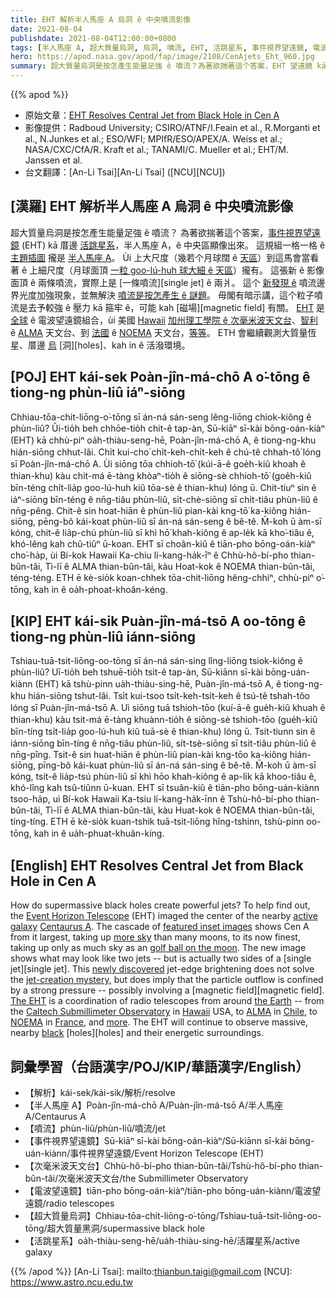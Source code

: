 ```yaml
---
title: EHT 解析半人馬座 A 烏洞 ê 中央噴流影像
date: 2021-08-04
publishdate: 2021-08-04T12:00:00+0800
tags: [半人馬座 A, 超大質量烏洞, 烏洞, 噴流, EHT, 活跳星系, 事件視界望遠鏡, 電波望遠鏡, 大質量恆星, ALMA, NOEMA]
hero: https://apod.nasa.gov/apod/fap/image/2108/CenAjets_Eht_960.jpg
summary: 超大質量烏洞是按怎產生能量足強 ê 噴流？為著欲揣著這个答案，EHT 望遠鏡 kā 厝邊活跳星系，半人馬座 A，ê 中央區顯像出來。
---
```


{{% apod %}}

- 原始文章：[EHT Resolves Central Jet from Black Hole in Cen A](https://apod.nasa.gov/apod/ap210804.html)
- 影像提供：Radboud University; CSIRO/ATNF/I.Feain et al., R.Morganti et al., N.Junkes et al.; ESO/WFI; MPIfR/ESO/APEX/A. Weiss et al.; NASA/CXC/CfA/R. Kraft et al.; TANAMI/C. Mueller et al.; EHT/M. Janssen et al.
- 台文翻譯：[An-Li Tsai][An-Li Tsai] ([NCU][NCU])

## [漢羅] EHT 解析半人馬座 A 烏洞 ê 中央噴流影像
超大質量烏洞是按怎產生能量足強 ê 噴流？
為著欲揣著這个答案，[事件視界望遠鏡][Event Horizon Telescope] (EHT) kā 厝邊 [活跳星系][active galaxy]，半人馬座 A，ê 中央區顯像出來。
這規組一格一格 ê [主題插圖][featured inset images] 攏是 [半人馬座 A][Centaurus A]。
Ùi 上大尺度（幾若个月球闊 ê [天區][more sky]）到這馬會當看著 ê 上細尺度（月球面頂 [一粒 goo-lú-huh 球大細 ê 天區][golf ball on the moon]）攏有。
這張新 ê 影像面頂 ê 兩條噴流，實際上是 [一條噴流][single jet] ê 兩爿。
這个 [新發現 ê][newly discovered] 噴流邊界光度加強現象，並無解決 [噴流是按怎產生 ê 謎題][jet-creation mystery]。
毋閣有暗示講，這个粒子噴流是去予較強 ê 壓力 kā 箍牢 ê，可能 kah [磁場][magnetic field] 有關。
[EHT][The EHT] 是 [全球][the Earth] ê 電波望遠鏡組合，ùi 美國 [Hawaii][Hawaii] [加州理工學院 ê 次毫米波天文台][Caltech Submillimeter Observatory]、[智利][Chile] ê [ALMA][ALMA] 天文台、到 [法國][France] ê [NOEMA][NOEMA] 天文台，[等等][more]。
ETH 會繼續觀測大質量恆星、厝邊 [烏][black] [洞][holes]、kah in ê 活潑環境。

## [POJ] EHT kái-sek Poàn-jîn-má-chō A o͘-tōng ê tiong-ng phùn-liû iáⁿ-siōng
Chhiau-tōa-chit-liōng-o͘-tōng sī án-ná sán-seng lêng-liōng chiok-kiông ê phùn-liû?
Ūi-tio̍h beh chhōe-tio̍h chit-ê tap-àn, Sū-kiāⁿ sī-kài bōng-oán-kiàⁿ (EHT) kā chhù-piⁿ oa̍h-thiàu-seng-hē, Poàn-jîn-má-chō A, ê tiong-ng-khu hián-siōng chhut-lâi.
Chi̍t kui-cho͘ chi̍t-keh-chi̍t-keh ê chú-tê chhah-tô͘ lóng sī Poàn-jîn-má-chō A.
Ùi siōng tōa chhioh-tō͘ (kúi-ā-ê goe̍h-kiû khoah ê thian-khu) kàu chit-má ē-tàng khòaⁿ-tio̍h ê siōng-sè chhioh-tō͘ (goe̍h-kiû bīn-téng chi̍t-lia̍p goo-lú-huh kiû tōa-sè ê thian-khu) lóng ū.
Chit-tiuⁿ sin ê iáⁿ-siōng bīn-téng ê nn̄g-tiâu phùn-liû, si̍t-chè-siōng sī chi̍t-tiâu phùn-liû ê nn̄g-pêng.
Chit-ê sin hoat-hiān ê phùn-liû pian-kài kng-tō͘ ka-kiông hián-siōng, pēng-bô kái-koat phùn-liû sī án-ná sán-seng ê bê-tê.
M̄-koh ū àm-sī kóng, chit-ê lia̍p-chú phùn-liû sī khì hō͘ khah-kiông ê ap-le̍k kā kho͘-tiâu ê, khó-lêng kah chû-tiûⁿ ū-koan.
EHT sī choân-kiû ê tiān-pho bōng-oán-kiàⁿ cho͘-ha̍p, ùi Bí-kok Hawaii Ka-chiu lí-kang-ha̍k-īⁿ ê Chhù-hô-bí-pho thian-bûn-tâi, Tì-lī ê ALMA thian-bûn-tâi, kàu Hoat-kok ê NOEMA thian-bûn-tâi, téng-téng.
ETH ē kè-sio̍k koan-chhek tōa-chit-liōng hêng-chhiⁿ, chhù-piⁿ o͘-tōng, kah in ê oa̍h-phoat-khoân-kéng.


## [KIP] EHT kái-sik Puàn-jîn-má-tsō A oo-tōng ê tiong-ng phùn-liû iánn-siōng
Tshiau-tuā-tsit-liōng-oo-tōng sī án-ná sán-sing lîng-liōng tsiok-kiông ê phùn-liû?
Uī-tio̍h beh tshuē-tio̍h tsit-ê tap-àn, Sū-kiānn sī-kài bōng-uán-kiànn (EHT) kā tshù-pinn ua̍h-thiàu-sing-hē, Puàn-jîn-má-tsō A, ê tiong-ng-khu hián-siōng tshut-lâi.
Tsi̍t kui-tsoo tsi̍t-keh-tsi̍t-keh ê tsú-tê tshah-tôo lóng sī Puàn-jîn-má-tsō A.
Uì siōng tuā tshioh-tōo (kuí-ā-ê gue̍h-kiû khuah ê thian-khu) kàu tsit-má ē-tàng khuànn-tio̍h ê siōng-sè tshioh-tōo (gue̍h-kiû bīn-tíng tsi̍t-lia̍p goo-lú-huh kiû tuā-sè ê thian-khu) lóng ū.
Tsit-tiunn sin ê iánn-siōng bīn-tíng ê nn̄g-tiâu phùn-liû, si̍t-tsè-siōng sī tsi̍t-tiâu phùn-liû ê nn̄g-pîng.
Tsit-ê sin huat-hiān ê phùn-liû pian-kài kng-tōo ka-kiông hián-siōng, pīng-bô kái-kuat phùn-liû sī án-ná sán-sing ê bê-tê.
M̄-koh ū àm-sī kóng, tsit-ê lia̍p-tsú phùn-liû sī khì hōo khah-kiông ê ap-li̍k kā khoo-tiâu ê, khó-lîng kah tsû-tiûnn ū-kuan.
EHT sī tsuân-kiû ê tiān-pho bōng-uán-kiànn tsoo-ha̍p, uì Bí-kok Hawaii Ka-tsiu lí-kang-ha̍k-īnn ê Tshù-hô-bí-pho thian-bûn-tâi, Tì-lī ê ALMA thian-bûn-tâi, kàu Huat-kok ê NOEMA thian-bûn-tâi, tíng-tíng.
ETH ē kè-sio̍k kuan-tshik tuā-tsit-liōng hîng-tshinn, tshù-pinn oo-tōng, kah in ê ua̍h-phuat-khuân-kíng.



## [English] EHT Resolves Central Jet from Black Hole in Cen A
How do supermassive black holes create powerful jets?
To help find out, the [Event Horizon Telescope][Event Horizon Telescope] (EHT) imaged the center of the nearby [active galaxy][active galaxy] [Centaurus A][Centaurus A].
The cascade of [featured inset images][featured inset images] shows Cen A from it largest, taking up [more sky][more sky] than many moons, to its now finest, taking up only as much sky as an [golf ball on the moon][golf ball on the moon].
The new image shows what may look like two jets -- but is actually two sides of a [single jet][single jet].
This [newly discovered][newly discovered] jet-edge brightening does not solve the [jet-creation mystery][jet-creation mystery], but does imply that the particle outflow is confined by a strong pressure -- possibly involving a [magnetic field][magnetic field].
[The EHT][The EHT] is a coordination of radio telescopes from around [the Earth][the Earth] -- from the [Caltech Submillimeter Observatory][Caltech Submillimeter Observatory] in [Hawaii][Hawaii] USA, to [ALMA][ALMA] in [Chile][Chile], to [NOEMA][NOEMA] in [France][France], and [more][more].
The EHT will continue to observe massive, nearby [black][black] [holes][holes] and their energetic surroundings.



## 詞彙學習（台語漢字/POJ/KIP/華語漢字/English）


- 【解析】kái-sek/kái-sik/解析/resolve
- 【半人馬座 A】Poàn-jîn-má-chō A/Puàn-jîn-má-tsō A/半人馬座 A/Centaurus A
- 【噴流】phùn-liû/phùn-liû/噴流/jet
- 【事件視界望遠鏡】Sū-kiāⁿ sī-kài bōng-oán-kiàⁿ/Sū-kiānn sī-kài bōng-uán-kiànn/事件視界望遠鏡/Event Horizon Telescope (EHT)
- 【次毫米波天文台】Chhù-hô-bí-pho thian-bûn-tâi/Tshù-hô-bí-pho thian-bûn-tâi/次毫米波天文台/the Submillimeter Observatory
- 【電波望遠鏡】tiān-pho bōng-oán-kiàⁿ/tiān-pho bōng-uán-kiànn/電波望遠鏡/radio telescopes
- 【超大質量烏洞】Chhiau-tōa-chit-liōng-o͘-tōng/Tshiau-tuā-tsit-liōng-oo-tōng/超大質量黑洞/supermassive black hole
- 【活跳星系】oa̍h-thiàu-seng-hē/ua̍h-thiàu-sing-hē/活躍星系/active galaxy




{{% /apod %}}
[An-Li Tsai]: mailto:thianbun.taigi@gmail.com
[NCU]: https://www.astro.ncu.edu.tw


[Event Horizon Telescope]:https://eventhorizontelescope.org/about
[active galaxy]:https://imagine.gsfc.nasa.gov/science/objects/active_galaxies1.html
[Centaurus A]:https://apod.nasa.gov/apod/ap151119.html
[featured inset images]:https://www.almaobservatory.org/en/press-releases/eht-pinpoints-dark-heart-of-the-nearest-radio-galaxy/
[more sky]:https://www.geogebra.org/m/uyfqbyba
[golf ball on the moon]:https://www.golfspan.com/how-many-golf-balls-on-the-moon
[single jet e]:https://apod.nasa.gov/apod/ap210117.html
[single jet t]:https://apod.tw/daily/20210117/
[newly discovered]:https://www.nature.com/articles/s41550-021-01417-w
[jet-creation mystery]:https://i.redd.it/2vj4png9nm951.jpg
[magnetic field e]:https://apod.nasa.gov/apod/ap210421.html
[magnetic field t]:https://apod.tw/daily/20210421/
[The EHT]:https://en.wikipedia.org/wiki/Event_Horizon_Telescope
[the Earth]:https://solarsystem.nasa.gov/planets/earth/in-depth/
[Caltech Submillimeter Observatory]:http://cso.caltech.edu/
[Hawaii]:https://en.wikipedia.org/wiki/Hawaii
[ALMA]:https://apod.nasa.gov/apod/ap140526.html
[Chile]:https://en.wikipedia.org/wiki/Chile
[NOEMA]:https://youtu.be/EhhcmN28XbM
[France]:https://en.wikipedia.org/wiki/France
[more]:https://eventhorizontelescope.org/array
[black]:https://apod.nasa.gov/apod/ap190411.html
[holes e]:https://apod.nasa.gov/apod/ap210331.html
[holes t]:https://apod.tw/daily/20210331/
